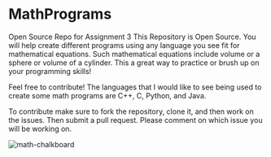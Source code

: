 # MathPrograms
Open Source Repo for Assignment 3  This Repository is Open Source. You will help create different programs using any language you see fit for mathematical equations. Such mathematical equations include volume or a sphere or volume of a cylinder. This a great way to practice or brush up on your programming skills!

Feel free to contribute! The languages that I would like to see being used to create some math programs are C++, C, Python, and Java. 

To contribute make sure to fork the repository, clone it, and then work on the issues. Then submit a pull request. Please comment on which issue you will be working on.


![math-chalkboard](https://user-images.githubusercontent.com/84287901/168493040-64772f52-6cd2-4ca8-a5b8-91b0eb82c2d5.jpg)
